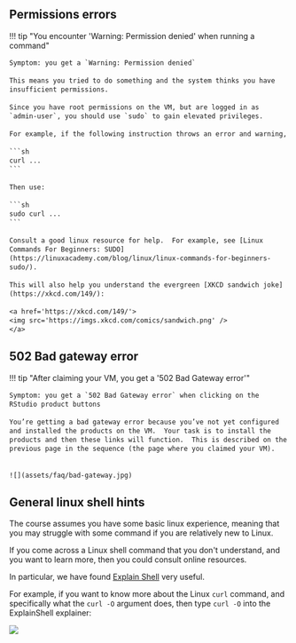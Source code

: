 
## Permissions errors

!!! tip "You encounter 'Warning: Permission denied' when running a command"

    Symptom: you get a `Warning: Permission denied` 

    This means you tried to do something and the system thinks you have insufficient permissions.

    Since you have root permissions on the VM, but are logged in as `admin-user`, you should use `sudo` to gain elevated privileges.

    For example, if the following instruction throws an error and warning,

    ```sh
    curl ...
    ```

    Then use:

    ```sh
    sudo curl ...
    ```

    Consult a good linux resource for help.  For example, see [Linux Commands For Beginners: SUDO](https://linuxacademy.com/blog/linux/linux-commands-for-beginners-sudo/).

    This will also help you understand the evergreen [XKCD sandwich joke](https://xkcd.com/149/):

    <a href='https://xkcd.com/149/'>
    <img src='https://imgs.xkcd.com/comics/sandwich.png' />
    </a>


## 502 Bad gateway error

!!! tip "After claiming your VM, you get a '502 Bad Gateway error'"

    Symptom: you get a `502 Bad Gateway error` when clicking on the RStudio product buttons

    You’re getting a bad gateway error because you’ve not yet configured and installed the products on the VM.  Your task is to install the products and then these links will function.  This is described on the previous page in the sequence (the page where you claimed your VM).
 

    ![](assets/faq/bad-gateway.jpg)


## General linux shell hints

The course assumes you have some basic linux experience, meaning that you may struggle with some command if you are relatively new to Linux.

If you come across a Linux shell command that you don't understand, and you want to learn more, then you could consult online resources.

In particular, we have found [Explain Shell](https://explainshell.com/) very useful.


For example, if you want to know more about the Linux `curl` command, and specifically what the `curl -O` argument does, then type `curl -O` into the ExplainShell explainer:

<a href='https://explainshell.com/'>
<img src='/assets/faq/explainshell-curl.png' />
</a>

